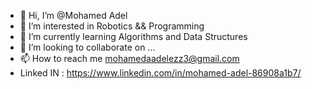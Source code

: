 - 👋 Hi, I’m @Mohamed Adel
- 👀 I’m interested in Robotics && Programming
- 🌱 I’m currently learning Algorithms and Data Structures 
- 💞️ I’m looking to collaborate on ...
- 📫 How to reach me mohamedaadelezz3@gmail.com
- Linked IN : https://www.linkedin.com/in/mohamed-adel-86908a1b7/

<!---
Cizzorz3/Cizzorz3 is a ✨ special ✨ repository because its `README.md` (this file) appears on your GitHub profile.
You can click the Preview link to take a look at your changes.
--->
